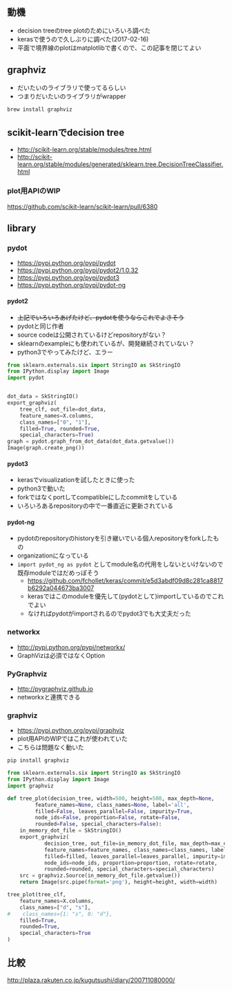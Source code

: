 ## 動機
- decision treeのtree plotのためにいろいろ調べた
- kerasで使うので久しぶりに調べた(2017-02-16)
- 平面で境界線のplotはmatplotlibで書くので、この記事を閉じてよい

## graphviz
- だいたいのライブラリで使ってるらしい
- つまりだいたいのライブラリがwrapper

```bash:brew_install_graphviz.sh
brew install graphviz
```

## scikit-learnでdecision tree
- http://scikit-learn.org/stable/modules/tree.html
- http://scikit-learn.org/stable/modules/generated/sklearn.tree.DecisionTreeClassifier.html

### plot用APIのWIP
https://github.com/scikit-learn/scikit-learn/pull/6380

## library
### pydot
- https://pypi.python.org/pypi/pydot
- https://pypi.python.org/pypi/pydot2/1.0.32
- https://pypi.python.org/pypi/pydot3
- https://pypi.python.org/pypi/pydot-ng

#### pydot2
- <del>上記でいろいろあげたけど、pydotを使うならこれでよさそう</del>
- pydotと同じ作者
- source codeは公開されているけどrepositoryがない？
- sklearnのexampleにも使われているが、開発継続されていない？
- python3でやってみたけど、エラー

```py3:pydot_tree_plot.py
from sklearn.externals.six import StringIO as SkStringIO
from IPython.display import Image
import pydot 


dot_data = SkStringIO()
export_graphviz(
    tree_clf, out_file=dot_data,  
    feature_names=X.columns,  
    class_names=["0", "1"],
    filled=True, rounded=True,  
    special_characters=True) 
graph = pydot.graph_from_dot_data(dot_data.getvalue())  
Image(graph.create_png())
```

#### pydot3
- kerasでvisualizationを試したときに使った
- python3で動いた
- forkではなくportしてcompatibleにしたcommitをしている
- いろいろあるrepositoryの中で一番直近に更新されている

#### pydot-ng
- pydotのrepositoryのhistoryを引き継いでいる個人repositoryをforkしたもの
- organizationになっている
- `import pydot_ng as pydot` としてmodule名の代用をしないといけないので既存moduleではだめっぽそう
    - https://github.com/fchollet/keras/commit/e5d3abdf09d8c281ca8817b6292a044673ba3007
    - kerasではこのmoduleを優先して(pydotとして)importしているのでこれでよい
    - なければpydotがimportされるのでpydot3でも大丈夫だった

### networkx
- http://pypi.python.org/pypi/networkx/
- GraphVizは必須ではなくOption

### PyGraphviz
- http://pygraphviz.github.io
- networkxと連携できる

### graphviz
- https://pypi.python.org/pypi/graphviz
- plot用APIのWIPではこれが使われていた
- こちらは問題なく動いた

```bash:pip_install_graphviz.sh
pip install graphviz
```

```py3:graphviz_tree_plot.py
from sklearn.externals.six import StringIO as SkStringIO
from IPython.display import Image
import graphviz

def tree_plot(decision_tree, width=500, height=500, max_depth=None,
         feature_names=None, class_names=None, label='all',
         filled=False, leaves_parallel=False, impurity=True,
         node_ids=False, proportion=False, rotate=False,
         rounded=False, special_characters=False):
    in_memory_dot_file = SkStringIO()
    export_graphviz(
            decision_tree, out_file=in_memory_dot_file, max_depth=max_depth,
            feature_names=feature_names, class_names=class_names, label=label,
            filled=filled, leaves_parallel=leaves_parallel, impurity=impurity,
            node_ids=node_ids, proportion=proportion, rotate=rotate,
            rounded=rounded, special_characters=special_characters)
    src = graphviz.Source(in_memory_dot_file.getvalue())
    return Image(src.pipe(format='png'), height=height, width=width)

tree_plot(tree_clf,
    feature_names=X.columns,  
    class_names=["d", "s"],
#    class_names={1: "s", 0: "d"},
    filled=True,
    rounded=True,
    special_characters=True
)
```

## 比較
http://plaza.rakuten.co.jp/kugutsushi/diary/200711080000/
